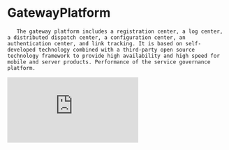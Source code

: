 # GatewayPlatform
       The gateway platform includes a registration center, a log center, a distributed dispatch center, a configuration center, an authentication center, and link tracking. It is based on self-developed technology combined with a third-party open source technology framework to provide high availability and high speed for mobile and server products. Performance of the service governance platform.
![GatewayPlatfrom.png](https://github.com/AngelYun/GatewayPlatform/blob/master/README.md)
